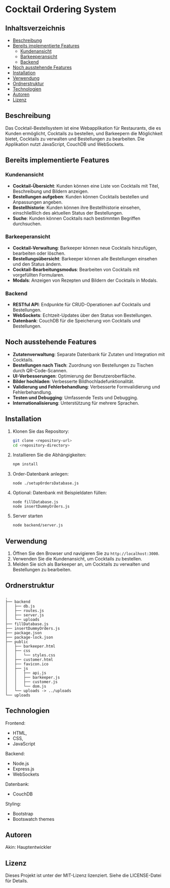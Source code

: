 # Cocktail Ordering System

## Inhaltsverzeichnis
- [Beschreibung](#beschreibung)
- [Bereits implementierte Features](#bereits-implementierte-features)
  - [Kundenansicht](#kundenansicht)
  - [Barkeeperansicht](#barkeeperansicht)
  - [Backend](#backend)
- [Noch ausstehende Features](#noch-ausstehende-features)
- [Installation](#installation)
- [Verwendung](#verwendung)
- [Ordnerstruktur](#ordnerstruktur)
- [Technologien](#technologien)
- [Autoren](#autoren)
- [Lizenz](#lizenz)

## Beschreibung
Das Cocktail-Bestellsystem ist eine Webapplikation für Restaurants, die es Kunden ermöglicht, Cocktails zu bestellen, und Barkeepern die Möglichkeit bietet, Cocktails zu verwalten und Bestellungen zu bearbeiten. Die Applikation nutzt JavaScript, CouchDB und WebSockets.

## Bereits implementierte Features

### Kundenansicht
- **Cocktail-Übersicht**: Kunden können eine Liste von Cocktails mit Titel, Beschreibung und Bildern anzeigen.
- **Bestellungen aufgeben**: Kunden können Cocktails bestellen und Anpassungen angeben.
- **Bestellhistorie**: Kunden können ihre Bestellhistorie einsehen, einschließlich des aktuellen Status der Bestellungen.
- **Suche**: Kunden können Cocktails nach bestimmten Begriffen durchsuchen.

### Barkeeperansicht
- **Cocktail-Verwaltung**: Barkeeper können neue Cocktails hinzufügen, bearbeiten oder löschen.
- **Bestellungsübersicht**: Barkeeper können alle Bestellungen einsehen und den Status ändern.
- **Cocktail-Bearbeitungsmodus**: Bearbeiten von Cocktails mit vorgefüllten Formularen.
- **Modals**: Anzeigen von Rezepten und Bildern der Cocktails in Modals.

### Backend
- **RESTful API**: Endpunkte für CRUD-Operationen auf Cocktails und Bestellungen.
- **WebSockets**: Echtzeit-Updates über den Status von Bestellungen.
- **Datenbank**: CouchDB für die Speicherung von Cocktails und Bestellungen.

## Noch ausstehende Features
- **Zutatenverwaltung**: Separate Datenbank für Zutaten und Integration mit Cocktails.
- **Bestellungen nach Tisch**: Zuordnung von Bestellungen zu Tischen durch QR-Code-Scannen.
- **UI-Verbesserungen**: Optimierung der Benutzeroberfläche.
- **Bilder hochladen**: Verbesserte Bildhochladefunktionalität.
- **Validierung und Fehlerbehandlung**: Verbesserte Formvalidierung und Fehlerbehandlung.
- **Testen und Debugging**: Umfassende Tests und Debugging.
- **Internationalisierung**: Unterstützung für mehrere Sprachen.

## Installation

1. Klonen Sie das Repository:
    ```bash
    git clone <repository-url>
    cd <repository-directory>
    ```

2. Installieren Sie die Abhängigkeiten:
    ```bash
    npm install
    ```

3. Order-Datenbank anlegen: 
     ```
    node ./setupOrdersDatabase.js
    ```

4. Optional: Datenbank mit Beispieldaten füllen:
    ```
    node fillDatabase.js 
    node insertDummyOrders.js
    ```

5. Server starten
    ```bash
    node backend/server.js
    ```

## Verwendung

1. Öffnen Sie den Browser und navigieren Sie zu `http://localhost:3000`.
2. Verwenden Sie die Kundenansicht, um Cocktails zu bestellen.
3. Melden Sie sich als Barkeeper an, um Cocktails zu verwalten und Bestellungen zu bearbeiten.

## Ordnerstruktur

```plaintext
.
├── backend
│   ├── db.js
│   ├── routes.js
│   ├── server.js
│   └── uploads
├── fillDatabase.js
├── insertDummyOrders.js
├── package.json
├── package-lock.json
├── public
│   ├── barkeeper.html
│   ├── css
│   │   └── styles.css
│   ├── customer.html
│   ├── favicon.ico
│   ├── js
│   │   ├── api.js
│   │   ├── barkeeper.js
│   │   ├── customer.js
│   │   └── dom.js
│   └── uploads -> ../uploads
└── uploads
```

## Technologien

Frontend: 
- HTML, 
- CSS, 
- JavaScript

Backend: 
- Node.js
- Express.js
- WebSockets

Datenbank: 
- CouchDB

Styling: 
- Bootstrap
- Bootswatch themes

## Autoren
Akin: Hauptentwickler

## Lizenz
Dieses Projekt ist unter der MIT-Lizenz lizenziert. Siehe die LICENSE-Datei für Details.